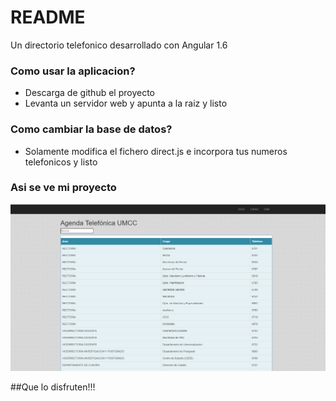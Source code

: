 # README

Un directorio telefonico desarrollado con Angular 1.6

### Como usar la aplicacion?

- Descarga de github el proyecto
- Levanta un servidor web y apunta a la raiz y listo

### Como cambiar la base de datos?

- Solamente modifica el fichero direct.js e incorpora tus numeros telefonicos y listo

### Asi se ve mi proyecto 

![](../app/examples/signin/ejemplo.png)


##Que lo disfruten!!!
